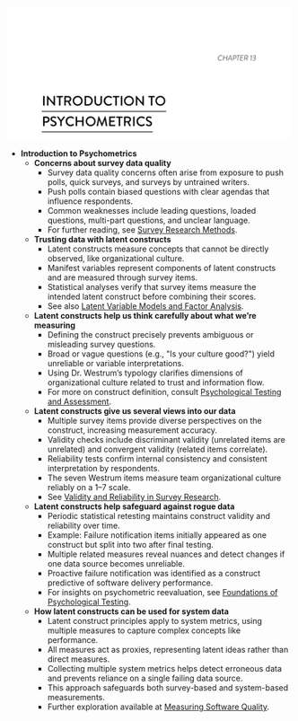 ![pyschometrics-ch13](pyschometrics-ch13.best.png)

- **Introduction to Psychometrics**
  - **Concerns about survey data quality**
    - Survey data quality concerns often arise from exposure to push polls, quick surveys, and surveys by untrained writers.  
    - Push polls contain biased questions with clear agendas that influence respondents.  
    - Common weaknesses include leading questions, loaded questions, multi-part questions, and unclear language.  
    - For further reading, see [Survey Research Methods](https://methods.sagepub.com/book/survey-research-methods).
  - **Trusting data with latent constructs**
    - Latent constructs measure concepts that cannot be directly observed, like organizational culture.  
    - Manifest variables represent components of latent constructs and are measured through survey items.  
    - Statistical analyses verify that survey items measure the intended latent construct before combining their scores.  
    - See also [Latent Variable Models and Factor Analysis](https://www.cambridge.org/core/books/latent-variable-models/EB507FA6CAEDACD4A03B4BCECCE8AD9E).
  - **Latent constructs help us think carefully about what we’re measuring**
    - Defining the construct precisely prevents ambiguous or misleading survey questions.  
    - Broad or vague questions (e.g., "Is your culture good?") yield unreliable or variable interpretations.  
    - Using Dr. Westrum’s typology clarifies dimensions of organizational culture related to trust and information flow.  
    - For more on construct definition, consult [Psychological Testing and Assessment](https://books.google.com/books?id=P4SvAAAAQBAJ).
  - **Latent constructs give us several views into our data**
    - Multiple survey items provide diverse perspectives on the construct, increasing measurement accuracy.  
    - Validity checks include discriminant validity (unrelated items are unrelated) and convergent validity (related items correlate).  
    - Reliability tests confirm internal consistency and consistent interpretation by respondents.  
    - The seven Westrum items measure team organizational culture reliably on a 1–7 scale.  
    - See [Validity and Reliability in Survey Research](https://www.ncbi.nlm.nih.gov/pmc/articles/PMC4377783/).
  - **Latent constructs help safeguard against rogue data**
    - Periodic statistical retesting maintains construct validity and reliability over time.  
    - Example: Failure notification items initially appeared as one construct but split into two after final testing.  
    - Multiple related measures reveal nuances and detect changes if one data source becomes unreliable.  
    - Proactive failure notification was identified as a construct predictive of software delivery performance.  
    - For insights on psychometric reevaluation, see [Foundations of Psychological Testing](https://books.google.com/books?id=RLiECwAAQBAJ).
  - **How latent constructs can be used for system data**
    - Latent construct principles apply to system metrics, using multiple measures to capture complex concepts like performance.  
    - All measures act as proxies, representing latent ideas rather than direct measures.  
    - Collecting multiple system metrics helps detect erroneous data and prevents reliance on a single failing data source.  
    - This approach safeguards both survey-based and system-based measurements.  
    - Further exploration available at [Measuring Software Quality](https://ieeexplore.ieee.org/document/1234567).
